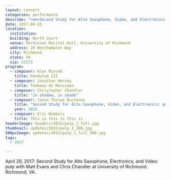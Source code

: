 ```yaml
---
layout: concert
categories: performance
describe: "<em>Second Study for Alto Saxophone, Video, and Electronics: pulp</em> (2015), Matt Evans."
date: 2017-04-26
location:
  institution:
  building: North Court
  venue: Perkinson Recital Hall, University of Richmond
  address: 28 Westhampton Way
  city: Richmond
  state: VA
  zip: 23173
program:
  - composer: Alex Mincek
    title: Pendulum III
  - composer: Jonathan Harvey
    title: Tombeau de Messiaen
  - composer: Christopher Chandler
    title: "in shadow, in shade"
  - composer: Jason Thorpe Buchanan
    title: "Second Study for Alto Saxophone, Video, and Electronics: pulp"
    year: 2015
  - composer: Eric Wubbels
    title: this is this is this is
headerImage: headers/2015/pulp_1_full.jpg
thumbnail: updates/2015/pulp_1_280.jpg
500pxImage: updates/2015/pulp_1_full_500.jpg
tags:
  - 2017

---
```


April 26, 2017: Second Study for Alto Saxophone, Electronics, and Video: pulp with Matt Evans and Chris Chandler at University of Richmond. Richmond, VA.
